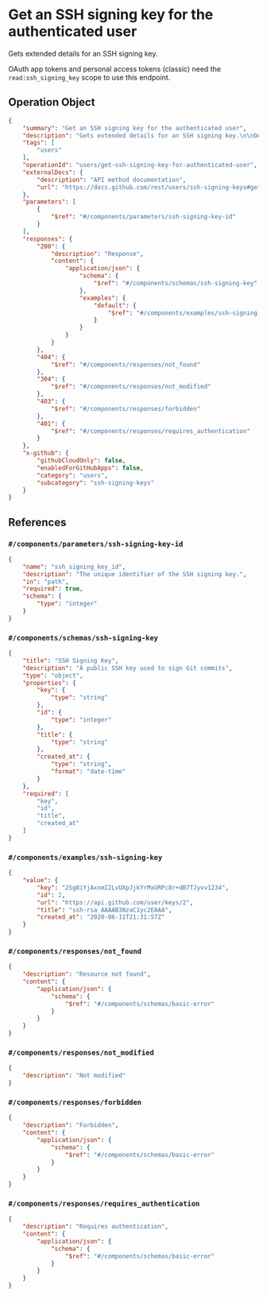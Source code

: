 # Get an SSH signing key for the authenticated user

Gets extended details for an SSH signing key.

OAuth app tokens and personal access tokens (classic) need the `read:ssh_signing_key` scope to use this endpoint.

## Operation Object

```json
{
    "summary": "Get an SSH signing key for the authenticated user",
    "description": "Gets extended details for an SSH signing key.\n\nOAuth app tokens and personal access tokens (classic) need the `read:ssh_signing_key` scope to use this endpoint.",
    "tags": [
        "users"
    ],
    "operationId": "users/get-ssh-signing-key-for-authenticated-user",
    "externalDocs": {
        "description": "API method documentation",
        "url": "https://docs.github.com/rest/users/ssh-signing-keys#get-an-ssh-signing-key-for-the-authenticated-user"
    },
    "parameters": [
        {
            "$ref": "#/components/parameters/ssh-signing-key-id"
        }
    ],
    "responses": {
        "200": {
            "description": "Response",
            "content": {
                "application/json": {
                    "schema": {
                        "$ref": "#/components/schemas/ssh-signing-key"
                    },
                    "examples": {
                        "default": {
                            "$ref": "#/components/examples/ssh-signing-key"
                        }
                    }
                }
            }
        },
        "404": {
            "$ref": "#/components/responses/not_found"
        },
        "304": {
            "$ref": "#/components/responses/not_modified"
        },
        "403": {
            "$ref": "#/components/responses/forbidden"
        },
        "401": {
            "$ref": "#/components/responses/requires_authentication"
        }
    },
    "x-github": {
        "githubCloudOnly": false,
        "enabledForGitHubApps": false,
        "category": "users",
        "subcategory": "ssh-signing-keys"
    }
}
```

## References

### `#/components/parameters/ssh-signing-key-id`

```json
{
    "name": "ssh_signing_key_id",
    "description": "The unique identifier of the SSH signing key.",
    "in": "path",
    "required": true,
    "schema": {
        "type": "integer"
    }
}
```

### `#/components/schemas/ssh-signing-key`

```json
{
    "title": "SSH Signing Key",
    "description": "A public SSH key used to sign Git commits",
    "type": "object",
    "properties": {
        "key": {
            "type": "string"
        },
        "id": {
            "type": "integer"
        },
        "title": {
            "type": "string"
        },
        "created_at": {
            "type": "string",
            "format": "date-time"
        }
    },
    "required": [
        "key",
        "id",
        "title",
        "created_at"
    ]
}
```

### `#/components/examples/ssh-signing-key`

```json
{
    "value": {
        "key": "2Sg8iYjAxxmI2LvUXpJjkYrMxURPc8r+dB7TJyvv1234",
        "id": 2,
        "url": "https://api.github.com/user/keys/2",
        "title": "ssh-rsa AAAAB3NzaC1yc2EAAA",
        "created_at": "2020-06-11T21:31:57Z"
    }
}
```

### `#/components/responses/not_found`

```json
{
    "description": "Resource not found",
    "content": {
        "application/json": {
            "schema": {
                "$ref": "#/components/schemas/basic-error"
            }
        }
    }
}
```

### `#/components/responses/not_modified`

```json
{
    "description": "Not modified"
}
```

### `#/components/responses/forbidden`

```json
{
    "description": "Forbidden",
    "content": {
        "application/json": {
            "schema": {
                "$ref": "#/components/schemas/basic-error"
            }
        }
    }
}
```

### `#/components/responses/requires_authentication`

```json
{
    "description": "Requires authentication",
    "content": {
        "application/json": {
            "schema": {
                "$ref": "#/components/schemas/basic-error"
            }
        }
    }
}
```